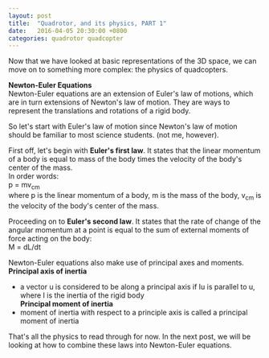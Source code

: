 ```yaml
---
layout: post
title:  "Quadrotor, and its physics, PART 1"
date:   2016-04-05 20:30:00 +0800
categories: quadrotor quadcopter
---
```


Now that we have looked at basic representations of the 3D space, we can move on to something more complex: the physics of quadcopters.

__Newton-Euler Equations__  
Newton-Euler equations are an extension of Euler's law of motions, which are in turn extensions of Newton's law of motion. They are ways to represent the translations and rotations of a rigid body.

So let's start with Euler's law of motion since Newton's law of motion should be familiar to most science students. (not me, however).

First off, let's begin with __Euler's first law__.
It states that the linear momentum of a body is equal to mass of the body times the velocity of the body's center of the mass.  
In order words:  
p = mv<sub>cm</sub>  
where p is the linear momentum of a body, m is the mass of the body, v<sub>cm</sub> is the velocity of the body's center of the mass.

Proceeding on to __Euler's second law__.
It states that the rate of change of the angular momentum at a point is equal to the sum of external moments of force acting on the body:  
M = dL/dt

Newton-Euler equations also make use of principal axes and moments.  
__Principal axis of inertia__  
- a vector u is considered to be along a principal axis if Iu is parallel to u, where I is the inertia of the rigid body  
__Principal moment of inertia__  
- moment of inertia with respect to a principle axis is called a principal moment of inertia

That's all the physics to read through for now. In the next post, we will be looking at how to combine these laws into Newton-Euler equations.
